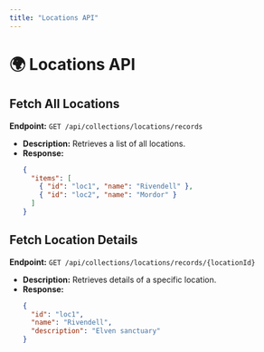 ```yaml
---
title: "Locations API"
---
```


# 🌍 Locations API

## **Fetch All Locations**
**Endpoint:** `GET /api/collections/locations/records`
- **Description:** Retrieves a list of all locations.
- **Response:**
  ```json
  {
    "items": [
      { "id": "loc1", "name": "Rivendell" },
      { "id": "loc2", "name": "Mordor" }
    ]
  }
  ```

## **Fetch Location Details**
**Endpoint:** `GET /api/collections/locations/records/{locationId}`
- **Description:** Retrieves details of a specific location.
- **Response:**
  ```json
  {
    "id": "loc1",
    "name": "Rivendell",
    "description": "Elven sanctuary"
  }
  ```

